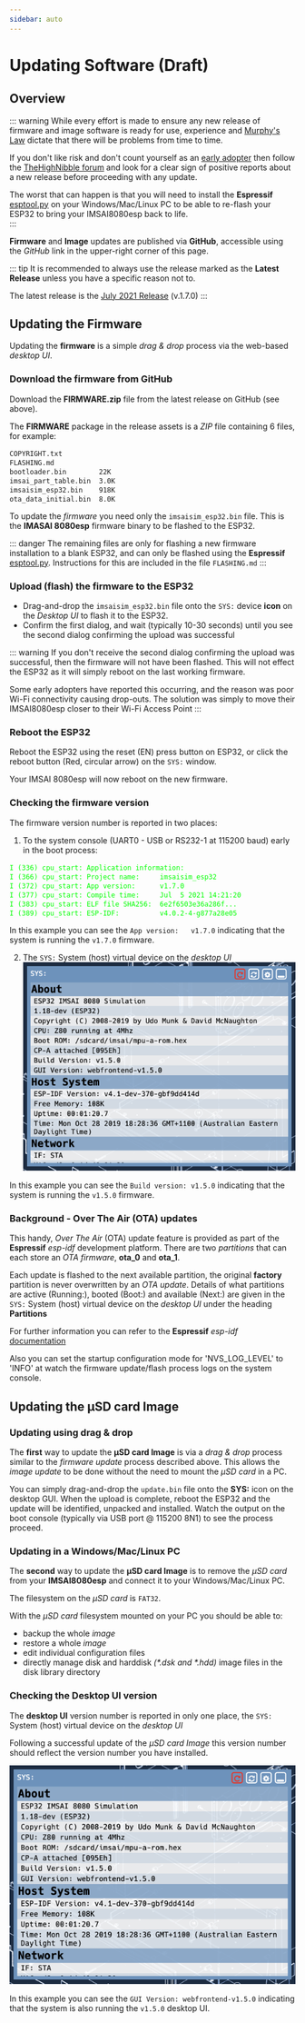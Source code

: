 ```yaml
---
sidebar: auto
---
```


# Updating Software (Draft)

## Overview

::: warning
While every effort is made to ensure any new release of firmware and image software is ready for use, experience and [Murphy's Law](https://en.wikipedia.org/wiki/Murphy%27s_law) dictate that there will be problems from time to time.

If you don't like risk and don't count yourself as an [early adopter](https://en.wikipedia.org/wiki/Early_adopter) then follow the [TheHighNibble forum](https://github.com/orgs/thehighnibble/discussions) and look for a clear sign of positive reports about a new release before proceeding with any update.

The worst that can happen is that you will need to install the **Espressif** [esptool.py](https://github.com/espressif/esptool) on your Windows/Mac/Linux PC to be able to re-flash your ESP32 to bring your IMSAI8080esp back to life.  
:::

**Firmware** and **Image** updates are published via **GitHub**, accessible using the *GitHub* link in the upper-right corner of this page.

::: tip
It is recommended to always use the release marked as the **Latest Release** unless you have a specific reason not to.

The latest release is the [July 2021 Release](https://github.com/thehighnibble/firmware/releases/latest) (v.1.7.0)
:::

## Updating the Firmware

Updating the **firmware** is a simple *drag & drop* process via the web-based *desktop UI*.

### Download the firmware from GitHub

Download the **FIRMWARE.zip** file from the latest release on GitHub (see above).

The **FIRMWARE** package in the release assets is a *ZIP* file containing 6 files, for example:

```
COPYRIGHT.txt
FLASHING.md
bootloader.bin        22K
imsai_part_table.bin  3.0K
imsaisim_esp32.bin    918K
ota_data_initial.bin  8.0K
```

To update the *firmware* you need only the `imsaisim_esp32.bin` file. This is the **IMASAI 8080esp** firmware binary to be flashed to the ESP32.

::: danger
The remaining files are only for flashing a new firmware installation to a blank ESP32, and can only be flashed using the **Espressif** [esptool.py](https://github.com/espressif/esptool).
Instructions for this are included in the file `FLASHING.md`
:::

### Upload (flash) the firmware to the ESP32

- Drag-and-drop the `imsaisim_esp32.bin` file onto the `SYS:` device **icon** on the *Desktop UI* to flash it to the ESP32.
- Confirm the first dialog, and wait (typically 10-30 seconds) until you see the second dialog confirming the upload was successful

::: warning
If you don't receive the second dialog confirming the upload was successful, then the firmware will not have been flashed.
This will not effect the ESP32 as it will simply reboot on the last working firmware.

Some early adopters have reported this occurring, and the reason was poor Wi-Fi connectivity causing drop-outs. The solution was simply to move their IMSAI8080esp closer to their Wi-Fi Access Point
:::

### Reboot the ESP32

Reboot the ESP32 using the reset (EN) press button on ESP32, or click the reboot button (Red, circular arrow) on the `SYS:` window.

Your IMSAI 8080esp will now reboot on the new firmware.

### Checking the firmware version

The firmware version number is reported in two places:

1. To the system console (UART0 - USB or RS232-1 at 115200 baud) early in the boot process:

<pre><code><span style="color: #00FF00;">I (336) cpu_start: Application information:
I (366) cpu_start: Project name:     imsaisim_esp32
I (372) cpu_start: App version:      v1.7.0
I (377) cpu_start: Compile time:     Jul  5 2021 14:21:20
I (383) cpu_start: ELF file SHA256:  6e2f6503e36a286f...
I (389) cpu_start: ESP-IDF:          v4.0.2-4-g877a28e05
</span></code></pre>

In this example you can see the `App version:   v1.7.0` indicating that the system is running the `v1.7.0` firmware.

2. The `SYS:` System (host) virtual device on the *desktop UI*
![SYS:](./SYS_build_version.png)

In this example you can see the `Build version: v1.5.0` indicating that the system is running the `v1.5.0` firmware.

### Background - Over The Air (OTA) updates

This handy, *Over The Air* (OTA) update feature is provided as part of the **Espressif** *esp-idf* development platform.
There are two *partitions* that can each store an *OTA firmware*, **ota_0** and **ota_1**.

Each update is flashed to the next available partition, the original **factory** partition is never overwritten by an *OTA update*.
Details of what partitions are active (Running:), booted (Boot:) and available (Next:) are given in the `SYS:` System (host) virtual device on the *desktop UI* under the heading **Partitions**

For further information you can refer to the **Espressif** *esp-idf* [documentation](https://docs.espressif.com/projects/esp-idf/en/latest/api-reference/system/ota.html)

Also you can set the startup configuration mode for 'NVS_LOG_LEVEL' to 'INFO' at watch the firmware update/flash process logs on the system console.

## Updating the µSD card Image

### Updating using drag & drop

The **first** way to update the **µSD card Image** is via a *drag & drop* process similar to the *firmware update* process described above. This allows the *image update* to be done without the need to mount the *µSD card* in a PC.

You can simply drag-and-drop the `update.bin` file onto the **SYS:** icon on the desktop GUI. When the upload is complete, reboot the ESP32 and the update will be identified, unpacked and installed. Watch the output on the boot console (typically via USB port @ 115200 8N1) to see the process proceed.

### Updating in a Windows/Mac/Linux PC

The **second** way to update the **µSD card Image** is to remove the *µSD card* from your **IMSAI8080esp** and connect it to your Windows/Mac/Linux PC.

The filesystem on the *µSD card* is `FAT32`.

With the *µSD card* filesystem mounted on your PC you should be able to:

- backup the whole *image*
- restore a whole *image*
- edit individual configuration files
- directly manage disk and harddisk *(\*.dsk and \*.hdd)* image files in the disk library directory

### Checking the Desktop UI version

The **desktop UI** version number is reported in only one place, the `SYS:` System (host) virtual device on the *desktop UI*

Following a successful update of the *µSD card Image* this version number should reflect the version number you have installed.

![SYS:](./SYS_build_version.png)

In this example you can see the `GUI Version: webfrontend-v1.5.0` indicating that the system is also running the `v1.5.0` desktop UI.